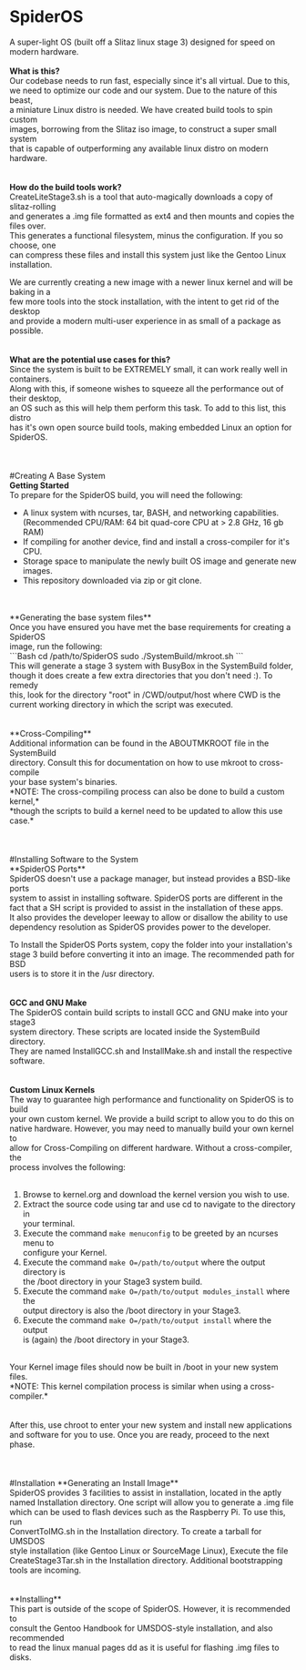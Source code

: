 # SpiderOS
A super-light OS (built off a Slitaz linux stage 3) designed for speed on modern hardware.
<br/><br/>
**What is this?**<br/>
Our codebase needs to run fast, especially since it's all virtual. Due to this, <br/>
we need to optimize our code and our system. Due to the nature of this beast, <br/>
a miniature Linux distro is needed. We have created build tools to spin custom <br/>
images, borrowing from the Slitaz iso image, to construct a super small system <br/>
that is capable of outperforming any available linux distro on modern hardware. <br/>
<br/>
<br/>
**How do the build tools work?** <br/>
CreateLiteStage3.sh is a tool that auto-magically downloads a copy of slitaz-rolling<br/>
and generates a .img file formatted as ext4 and then mounts and copies the files over.<br/>
This generates a functional filesystem, minus the configuration. If you so choose, one<br/>
can compress these files and install this system just like the Gentoo Linux installation.<br/>

We are currently creating a new image with a newer linux kernel and will be baking in a <br/>
few more tools into the stock installation, with the intent to get rid of the desktop <br/>
and provide a modern multi-user experience in as small of a package as possible. <br/>
<br/>
<br/>
**What are the potential use cases for this?**<br/>
Since the system is built to be EXTREMELY small, it can work really well in containers.<br/>
Along with this, if someone wishes to squeeze all the performance out of their desktop,<br/>
an OS such as this will help them perform this task. To add to this list, this distro <br/>
has it's own open source build tools, making embedded Linux an option for SpiderOS. <br/>
<br/>
<br/>
<br/>
#Creating A Base System
<br/>
**Getting Started** <br/>
To prepare for the SpiderOS build, you will need the following:<br/>
- A linux system with ncurses, tar, BASH, and networking capabilities. <br/>
  (Recommended CPU/RAM: 64 bit quad-core CPU at > 2.8 GHz, 16 gb RAM)
- If compiling for another device, find and install a cross-compiler for it's CPU. <br/>
- Storage space to manipulate the newly built OS image and generate new images.<br/>
- This repository downloaded via zip or git clone.
<br/>
<br/>
**Generating the base system files** <br/>
Once you have ensured you have met the base requirements for creating a SpiderOS <br/>
image, run the following: <br/>
```Bash
cd /path/to/SpiderOS
sudo ./SystemBuild/mkroot.sh
```
<br/>
This will generate a stage 3 system with BusyBox in the SystemBuild folder, <br/>
though it does create a few extra directories that you don't need :). To remedy <br/>
this, look for the directory "root" in /CWD/output/host where CWD is the <br/>
current working directory in which the script was executed. <br/>
<br/>
<br/>
**Cross-Compiling** <br/>
Additional information can be found in the ABOUTMKROOT file in the SystemBuild <br/>
directory. Consult this for documentation on how to use mkroot to cross-compile <br/>
your base system's binaries. <br/>
*NOTE: The cross-compiling process can also be done to build a custom kernel,* <br/>
*though the scripts to build a kernel need to be updated to allow this use case.* <br/>
<br/>
<br/>
<br/>
#Installing Software to the System
<br/>
**SpiderOS Ports** <br/>
SpiderOS doesn't use a package manager, but instead provides a BSD-like ports <br/>
system to assist in installing software. SpiderOS ports are different in the <br/>
fact that a SH script is provided to assist in the installation of these apps. <br/>
It also provides the developer leeway to allow or disallow the ability to use <br/>
dependency resolution as SpiderOS provides power to the developer. <br/>

To Install the SpiderOS Ports system, copy the folder into your installation's <br/>
stage 3 build before converting it into an image. The recommended path for BSD <br/>
users is to store it in the /usr directory. <br/>
<br/>
<br/>
**GCC and GNU Make** <br/>
The SpiderOS contain build scripts to install GCC and GNU make into your stage3 <br/>
system directory. These scripts are located inside the SystemBuild directory. <br/>
They are named InstallGCC.sh and InstallMake.sh and install the respective <br/>
software.<br/>
<br/>
<br/>
**Custom Linux Kernels** <br/>
The way to guarantee high performance and functionality on SpiderOS is to build <br/>
your own custom kernel. We provide a build script to allow you to do this on <br/>
native hardware. However, you may need to manually build your own kernel to <br/>
allow for Cross-Compiling on different hardware. Without a cross-compiler, the <br/>
process involves the following: <br/>
<br/>
1) Browse to kernel.org and download the kernel version you wish to use.
2) Extract the source code using tar and use cd to navigate to the directory in <br/>
   your terminal.
3) Execute the command `make menuconfig` to be greeted by an ncurses menu to <br/>
   configure your Kernel.
4) Execute the command `make O=/path/to/output` where the output directory is <br/>
   the /boot directory in your Stage3 system build.
5) Execute the command `make O=/path/to/output modules_install` where the <br/>
   output directory is also the /boot directory in your Stage3.
6) Execute the command `make O=/path/to/output install` where the output <br/>
   is (again) the /boot directory in your Stage3. <br/>
<br/>
Your Kernel image files should now be built in /boot in your new system files. <br/>
*NOTE: This kernel compilation process is similar when using a cross-compiler.* <br/>
<br/>
<br/>
After this, use chroot to enter your new system and install new applications <br/>
and software for you to use. Once you are ready, proceed to the next phase. <br/>
<br/>
<br/>
<br/>
#Installation
**Generating an Install Image** <br/>
SpiderOS provides 3 facilities to assist in installation, located in the aptly <br/>
named Installation directory. One script will allow you to generate a .img file <br/>
which can be used to flash devices such as the Raspberry Pi. To use this, run <br/>
ConvertToIMG.sh in the Installation directory. To create a tarball for UMSDOS <br/>
style installation (like Gentoo Linux or SourceMage Linux), Execute the file <br/>
CreateStage3Tar.sh in the Installation directory. Additional bootstrapping <br/>
tools are incoming. <br/>
<br/>
<br/>
**Installing** <br/>
This part is outside of the scope of SpiderOS. However, it is recommended to <br/>
consult the Gentoo Handbook for UMSDOS-style installation, and also recommended <br/>
to read the linux manual pages dd as it is useful for flashing .img files to <br/>
disks. <br/>
